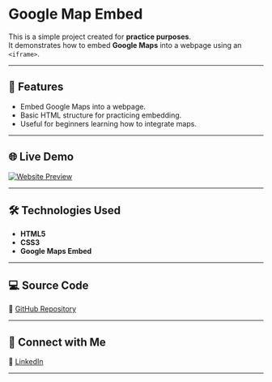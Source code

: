 # Google Map Embed

This is a simple project created for **practice purposes**.  
It demonstrates how to embed **Google Maps** into a webpage using an `<iframe>`.

---

## 🚀 Features
- Embed Google Maps into a webpage.
- Basic HTML structure for practicing embedding.
- Useful for beginners learning how to integrate maps.

---

## 🌐 Live Demo

[![Website Preview](assets/images/scrollify.png)](https://nufail-01.github.io/Scrollify/)

---

## 🛠️ Technologies Used
- **HTML5**
- **CSS3**
- **Google Maps Embed**

---

## 💻 Source Code

🔗 [GitHub Repository](https://github.com/nufail-01/embed-google-map.git)

---

## 🤝 Connect with Me

🔗 [LinkedIn](https://www.linkedin.com/in/nufailshaikh/) 

---
